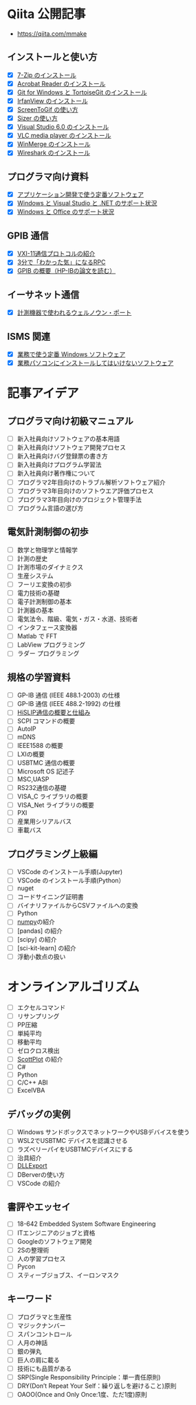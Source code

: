 # Qiita 公開記事
- https://qiita.com/mmake

## インストールと使い方
- [x] [7-Zip のインストール](https://qiita.com/mmake/items/e18ef5978f365b2ead3a)
- [x] [Acrobat Reader のインストール](https://qiita.com/mmake/items/8052ed67a6980af65d26)
- [x] [Git for Windows と TortoiseGit のインストール](https://qiita.com/mmake/items/63a869272c0dfa1d50a4)
- [x] [IrfanView のインストール](https://qiita.com/mmake/items/b7af48981043f25bb285)
- [x] [ScreenToGif の使い方](https://qiita.com/mmake/items/d8d32b1a90b3358ab636)
- [x] [Sizer の使い方](https://qiita.com/mmake/items/7b27fc34b415e402ade3)
- [x] [Visual Studio 6.0 のインストール](https://qiita.com/mmake/items/3fb4ae920e2efe4b619c)
- [x] [VLC media player のインストール](https://qiita.com/mmake/items/2e4c0274b4a0be506355)
- [x] [WinMerge のインストール](https://qiita.com/mmake/items/5d8710d3c41818406208)
- [x] [Wireshark のインストール](https://qiita.com/mmake/items/01e5c1a9162b2d53286c)

## プログラマ向け資料
- [x] [アプリケーション開発で使う定番ソフトウェア](https://qiita.com/mmake/items/b5f987ad1f928371f3c3)
- [x] [Windows と Visual Studio と .NET のサポート状況](https://qiita.com/mmake/items/946aea0d9a195aa5e3d4)
- [x] [Windows と Office のサポート状況](https://qiita.com/mmake/items/748232d9f31b0a0c842e)

## GPIB 通信
- [x] [VXI-11通信プロトコルの紹介](https://qiita.com/mmake/items/ee837fd1b8f43e464856)
- [x] [3分で「わかった気」になるRPC](https://qiita.com/mmake/items/35e3395bb8e73e9d23d5)
- [x] [GPIB の概要（HP-IBの論文を読む）](https://qiita.com/mmake/items/617f40a632bc50e8fa26)

## イーサネット通信
- [x] [計測機器で使われるウェルノウン・ポート](https://qiita.com/mmake/items/6303502f60734cf87a0b)

## ISMS 関連
- [x] [業務で使う定番 Windows ソフトウェア](https://qiita.com/mmake/items/c675c04daf07a09e9340)
- [x] [業務パソコンにインストールしてはいけないソフトウェア](https://qiita.com/mmake/items/a1e314f1c2d6b5181477)

# 記事アイデア
## プログラマ向け初級マニュアル
- [ ] 新入社員向けソフトウェアの基本用語
- [ ] 新入社員向けソフトウェア開発プロセス
- [ ] 新入社員向けバグ登録票の書き方
- [ ] 新入社員向けプログラム学習法
- [ ] 新入社員向け著作権について
- [ ] プログラマ2年目向けのトラブル解析ソフトウェア紹介
- [ ] プログラマ3年目向けのソフトウエア評価プロセス
- [ ] プログラマ3年目向けのプロジェクト管理手法
- [ ] プログラム言語の選び方
## 電気計測制御の初歩
- [ ] 数学と物理学と情報学
- [ ] 計測の歴史
- [ ] 計測市場のダイナミクス
- [ ] 生産システム
- [ ] フーリエ変換の初歩
- [ ] 電力技術の基礎
- [ ] 電子計測制御の基本
- [ ] 計測器の基本
- [ ] 電気法令、階級、電気・ガス・水道、技術者
- [ ] インタフェース変換器
- [ ] Matlab で FFT
- [ ] LabView プログラミング
- [ ] ラダー プログラミング
## 規格の学習資料
- [ ] GP-IB 通信 (IEEE 488.1-2003) の仕様
- [ ] GP-IB 通信 (IEEE 488.2-1992) の仕様
- [ ] [HiSLIP通信の概要と仕組み](./xxxxx001_HiSLIP通信の概要と仕組み/README.md)
- [ ] SCPI コマンドの概要
- [ ] AutoIP
- [ ] mDNS
- [ ] IEEE1588 の概要
- [ ] LXIの概要
- [ ] USBTMC 通信の概要
- [ ] Microsoft OS 記述子
- [ ] MSC,UASP
- [ ] RS232通信の基礎
- [ ] VISA_C ライブラリの概要
- [ ] VISA_Net ライブラリの概要
- [ ] PXI
- [ ] 産業用シリアルバス
- [ ] 車載バス
## プログラミング上級編
- [ ] VSCode のインストール手順(Jupyter)
- [ ] VSCode のインストール手順(Python）
- [ ] nuget
- [ ] コードサイニング証明書
- [ ] バイナリファイルからCSVファイルへの変換
- [ ] Python
- [ ] [numpy](https://numpy.org/)の紹介
- [ ] [pandas] の紹介
- [ ] [scipy] の紹介
- [ ] [sci-kit-learn] の紹介
- [ ] 浮動小数点の扱い
# オンラインアルゴリズム
- [ ] エクセルコマンド
- [ ] リサンプリング
- [ ] PP圧縮
- [ ] 単純平均
- [ ] 移動平均
- [ ] ゼロクロス検出
- [ ] [ScottPlot](https://scottplot.net/) の紹介
- [ ] C#
- [ ] Python
- [ ] C/C++ ABI
- [ ] ExcelVBA
## デバッグの実例
- [ ] Windows サンドボックスでネットワークやUSBデバイスを使う
- [ ] WSL2でUSBTMC デバイスを認識させる
- [ ] ラズベリーパイをUSBTMCデバイスにする
- [ ] 治具紹介
- [ ] [DLLExport](./xxxxxxxx_DLLExport/README.md)
- [ ] DBerverの使い方
- [ ] VSCode の紹介
## 書評やエッセイ
- [ ] 18-642 Embedded System Software Engineering
- [ ] ITエンジニアのジョブと資格
- [ ] Googleのソフトウェア開発
- [ ] 2Sの整理術
- [ ] 人の学習プロセス
- [ ] Pycon
- [ ] スティーブジョブス、イーロンマスク
## キーワード
- [ ] プログラマと生産性
- [ ] マジックナンバー
- [ ] スパンコントロール
- [ ] 人月の神話
- [ ] 銀の弾丸
- [ ] 巨人の肩に載る
- [ ] 技術にも品質がある
- [ ] SRP(Single Responsibility Principle：単一責任原則) 
- [ ] DRY(Don’t Repeat Your Self：繰り返しを避けること)原則
- [ ] OAOO(Once and Only Once:1度、ただ1度)原則
